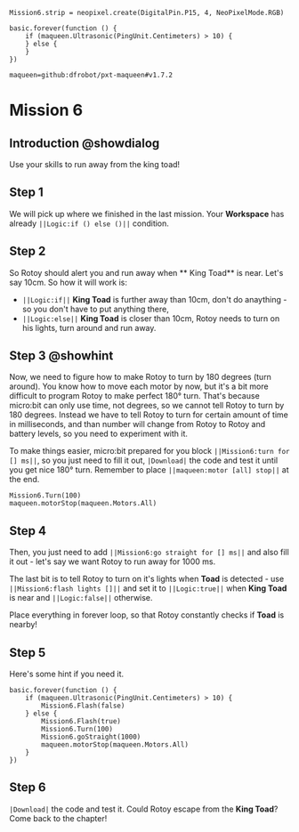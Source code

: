 ```customts
Mission6.strip = neopixel.create(DigitalPin.P15, 4, NeoPixelMode.RGB)
```

```template
basic.forever(function () {
    if (maqueen.Ultrasonic(PingUnit.Centimeters) > 10) {
    } else {
    }
})
```

```package
maqueen=github:dfrobot/pxt-maqueen#v1.7.2
```

# Mission 6

## Introduction @showdialog

Use your skills to run away from the king toad!

## Step 1

We will pick up where we finished in the last mission. Your **Workspace** has already ``||Logic:if () else ()||`` condition.

## Step 2

So Rotoy should alert you and run away when ** King Toad** is near. Let's say 10cm. So how it will work is:
- ``||Logic:if||`` **King Toad** is further away than 10cm, don't do anaything - so you don't have to put anything there,
- ``||Logic:else||`` **King Toad** is closer than 10cm, Rotoy needs to turn on his lights, turn around and run away.

## Step 3 @showhint

Now, we need to figure how to make Rotoy to turn by 180 degrees (turn around). You know how to move each motor by now, but it's a bit more difficult to program Rotoy to make perfect 180° turn. That's because micro:bit can only use time, not degrees, so we cannot tell Rotoy to turn by 180 degrees. Instead we have to tell Rotoy to turn for certain amount of time in milliseconds, and than number will change from Rotoy to Rotoy and battery levels, so you need to experiment with it.

To make things easier, micro:bit prepared for you block ``||Mission6:turn for [] ms||``, so you just need to fill it out, ``|Download|`` the code and test it until you get nice 180° turn. Remember to place ``||maqueen:motor [all] stop||`` at the end.

```blocks
Mission6.Turn(100)
maqueen.motorStop(maqueen.Motors.All)
```

## Step 4

Then, you just need to add ``||Mission6:go straight for [] ms||`` and also fill it out - let's say we want Rotoy to run away for 1000 ms.

The last bit is to tell Rotoy to turn on it's lights when **Toad** is detected - use ``||Mission6:flash lights []||`` and set it to ``||Logic:true||`` when **King Toad** is near and ``||Logic:false||`` otherwise.

Place everything in forever loop, so that Rotoy constantly checks if **Toad** is nearby!

## Step 5

Here's some hint if you need it.

```block
basic.forever(function () {
    if (maqueen.Ultrasonic(PingUnit.Centimeters) > 10) {
    	Mission6.Flash(false)
    } else {
        Mission6.Flash(true)
        Mission6.Turn(100)
        Mission6.goStraight(1000)
        maqueen.motorStop(maqueen.Motors.All)
    }
})
```

## Step 6
``|Download|`` the code and test it. Could Rotoy escape from the **King Toad**? Come back to the chapter!